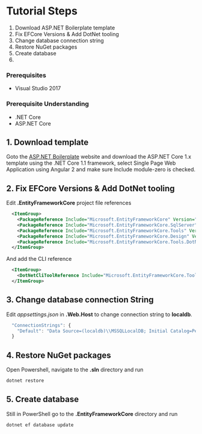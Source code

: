 # Tutorial Steps
1. Download ASP\.NET Boilerplate template
2. Fix EFCore Versions & Add DotNet tooling
3. Change database connection string
4. Restore NuGet packages
5. Create database
6. 

### Prerequisites
* Visual Studio 2017

### Prerequisite Understanding
* .NET Core
* ASP\.NET Core

## 1. Download template
Goto the [ASP.NET Boilerplate](https://www.aspnetboilerplate.com) website and download the ASP\.NET Core 1.x template using the .NET Core 1.1 framework, select Single Page Web Application using Angular 2 and make sure Include module-zero is checked.

## 2. Fix EFCore Versions & Add DotNet tooling
Edit __.EntityFrameworkCore__ project file references
```xml
  <ItemGroup>
    <PackageReference Include="Microsoft.EntityFrameworkCore" Version="1.1.2" />
    <PackageReference Include="Microsoft.EntityFrameworkCore.SqlServer" Version="1.1.2" />
    <PackageReference Include="Microsoft.EntityFrameworkCore.Tools" Version="1.1.1" />
    <PackageReference Include="Microsoft.EntityFrameworkCore.Design" Version="1.1.2" />
    <PackageReference Include="Microsoft.EntityFrameworkCore.Tools.DotNet" Version="1.0.1" />
  </ItemGroup>
```
And add the CLI reference
```xml
  <ItemGroup>
    <DotNetCliToolReference Include="Microsoft.EntityFrameworkCore.Tools.DotNet" Version="1.0.1" />
  </ItemGroup>
```

## 3. Change database connection String
Edit _appsettings.json_ in __.Web.Host__ to change connection string to __localdb__.
```javascript
  "ConnectionStrings": {
    "Default": "Data Source=(localdb)\\MSSQLLocalDB; Initial Catalog=PeopleProject;"
  }
```

## 4. Restore NuGet packages
Open Powershell, navigate to the __.sln__ directory and run
```powershell
dotnet restore
```

## 5. Create database
Still in PowerShell go to the __.EntityFrameworkCore__ directory and run
```powershell
dotnet ef database update
```
